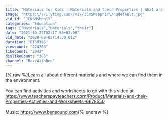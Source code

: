```yaml
---
title: "Materials for Kids | Materials and their Properties | What are Things Made From | Science for Kids"
image: "https:\/\/i.ytimg.com\/vi\/JCKSMsbpn1Y\/hqdefault.jpg"
vid_id: "JCKSMsbpn1Y"
categories: "Education"
tags: ["Materials","Materials","their"]
date: "2021-10-25T02:17:56+03:00"
vid_date: "2020-08-02T14:30:01Z"
duration: "PT3M39S"
viewcount: "224203"
likeCount: "2042"
dislikeCount: "305"
channel: "BuzzWithBee"
---
```

{% raw %}Learn all about different materials and where we can find them in the environment.<br /><br />You can find activities and worksheets to go with this video at <a rel="nofollow" target="blank" href="https://www.teacherspayteachers.com/Product/Materials-and-their-Properties-Activities-and-Worksheets-6678550">https://www.teacherspayteachers.com/Product/Materials-and-their-Properties-Activities-and-Worksheets-6678550</a><br /><br />Music: <a rel="nofollow" target="blank" href="https://www.bensound.com">https://www.bensound.com</a>{% endraw %}
